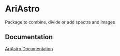 # AriAstro
Package to combine, divide or add spectra and images

## Documentation

[AriAstro Documentation](https://varghesereji.github.io/AriAstro/)

